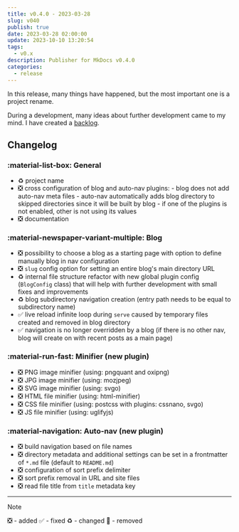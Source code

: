 ```yaml
---
title: v0.4.0 - 2023-03-28
slug: v040
publish: true
date: 2023-03-28 02:00:00
update: 2023-10-10 13:20:54
tags:
  - v0.x
description: Publisher for MkDocs v0.4.0
categories:
  - release
---
```


In this release, many things have happened, but the most important one is a project rename.

During a development, many ideas about further development came to my mind. I have created a [backlog](../05_dev/other/02_backlog.md).

<!-- more -->

## Changelog

### :material-list-box: General

- ♻️ project name
- ❎ cross configuration of blog and auto-nav plugins:
	  - blog does not add auto-nav meta files
	  - auto-nav automatically adds blog directory to skipped directories since it will be built by blog
	  - if one of the plugins is not enabled, other is not using its values
- ❎ documentation

### :material-newspaper-variant-multiple: Blog

- ❎ possibility to choose a blog as a starting page with option to define manually blog in nav configuration
- ❎ `slug` config option for setting an entire blog's main directory URL
- ♻️ internal file structure refactor with new global plugin config (`BlogConfig` class) that will help with further development with small fixes and improvements
- ♻️ blog subdirectory navigation creation (entry path needs to be equal to subdirectory name)
- ✅ live reload infinite loop during `serve` caused by temporary files created and removed in blog directory
- ✅ navigation is no longer overridden by a blog (if there is no other nav, blog will create on with recent posts as a main page)

### :material-run-fast: Minifier (new plugin)

- ❎ PNG image minifier (using: pngquant and oxipng)
- ❎ JPG image minifier (using: mozjpeg)
- ❎ SVG image minifier (using: svgo)
- ❎ HTML file minifier (using: html-minifier)
- ❎ CSS file minifier (using: postcss with plugins: cssnano, svgo)
- ❎ JS file minifier (using: uglifyjs)

### :material-navigation: Auto-nav (new plugin)

- ❎ build navigation based on file names
- ❎ directory metadata and additional settings can be set in a frontmatter of `*.md` file (default to `README.md`)
- ❎ configuration of sort prefix delimiter
- ❎ sort prefix removal in URL and site files
- ❎ read file title from `title` metadata key

---

> [!note]
> ❎ - added ✅ - fixed ♻️️ - changed 🚫 - removed
